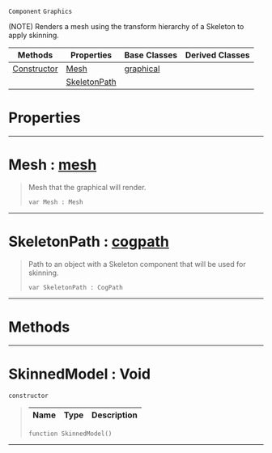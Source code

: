  `Component` `Graphics`



(NOTE) Renders a mesh using the transform hierarchy of a Skeleton to apply skinning.

|Methods|Properties|Base Classes|Derived Classes|
|---|---|---|---|
|[ Constructor](https://github.com/zeroengineteam/ZeroDocs/blob/master/code_reference/class_reference/skinnedmodel.markdown#skinnedmodel-void)|[ Mesh](https://github.com/zeroengineteam/ZeroDocs/blob/master/code_reference/class_reference/skinnedmodel.markdown#mesh-zero-engine-documen)|[graphical](https://github.com/zeroengineteam/ZeroDocs/blob/master/code_reference/class_reference/graphical.markdown)| |
| |[ SkeletonPath](https://github.com/zeroengineteam/ZeroDocs/blob/master/code_reference/class_reference/skinnedmodel.markdown#skeletonpath-zero-engine)| | |


 #  Properties


---  
 #  Mesh : [mesh](https://github.com/zeroengineteam/ZeroDocs/blob/master/code_reference/class_reference/mesh.markdown)

> Mesh that the graphical will render.
> ``` lang=cpp, name=Zilch
> var Mesh : Mesh


---  
 #  SkeletonPath : [cogpath](https://github.com/zeroengineteam/ZeroDocs/blob/master/code_reference/class_reference/cogpath.markdown)

> Path to an object with a Skeleton component that will be used for skinning.
> ``` lang=cpp, name=Zilch
> var SkeletonPath : CogPath


---  
 #  Methods


---  
 #  SkinnedModel : Void

 `constructor`

> 
> |Name|Type|Description|
> |---|---|---|
> ``` lang=cpp, name=Zilch
> function SkinnedModel()
> ``` 


---  
 

 